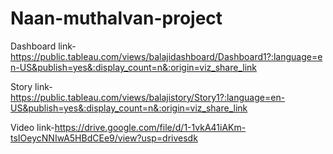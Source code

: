 # Naan-muthalvan-project


Dashboard link-https://public.tableau.com/views/balajidashboard/Dashboard1?:language=en-US&publish=yes&:display_count=n&:origin=viz_share_link

Story link-https://public.tableau.com/views/balajistory/Story1?:language=en-US&publish=yes&:display_count=n&:origin=viz_share_link

Video link-https://drive.google.com/file/d/1-1vkA41iAKm-tsIOeycNNIwA5HBdCEe9/view?usp=drivesdk
